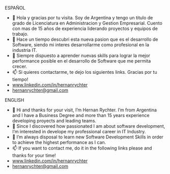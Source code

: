 ESPAÑOL
-  👋 Hola y gracias por tu visita. Soy de Argentina y tengo un titulo de grado de Licenciatura en Administracion y Gestion Empresarial. Cuento con mas de 15 años de experiencia liderando proyectos y equipos de trabajo.
- 👀 Hace un tiempo descubri esta nueva pasion que es el desarrollo de Software, siendo mi interes desarrollarme como profesional en la industria IT.
- 🌱 Siempre dispuesto a aprender nuevas skills para lograr la mejor performance posible en el desarrollo de Software que me permita crecer.
- 📫 Si quieres contactarme, te dejo los siguientes links. Gracias por tu tiempo! 
- www.linkedin.com/in/hernanrychter
- hernanrychter@gmail.com


ENGLISH
- 👋 Hi and thanks for your visit, I’m Hernan Rychter. I’m from Argentina and I have a Business Degree and more than 15 years experience developing proyects and leading teams.
- 👀 Since I discovered how passionated I am about software development, I’m interested in develope my professional career in IT Industry.
- 🌱 I’m always disposal to learn new Software Development Skills in order to achieve the highest performance as I can.
- 📫 If you want to contact me, do it in the following links please and thanks for your time! 
- www.linkedin.com/in/hernanrychter
- hernanrychter@gmail.com

